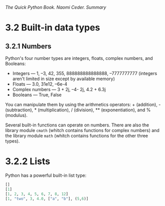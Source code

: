 <i>The Quick Python Book. Naomi Ceder. Summary</i>

# 3.2 Built-in data types</h1>
## 3.2.1 Numbers</h2>

<p>
Python's four number types are integers, floats, complex numbers, and Booleans:
</p>
<ul>
<li>Integers — 1, –3, 42, 355, 888888888888888, –7777777777 (integers aren't limited in size except by available memory)</li>
<li>Floats — 3.0, 31e12, –6e-4</li>
<li>Complex numbers — 3 + 2j, –4- 2j, 4.2 + 6.3j</li>
<li>Booleans — True, False</li>
</ul>

<p>You can manipulate them by using the arithmetics operators: + (addition), - (subtraction), * (multiplication), / (division), ** (exponentiation), and % (modulus).</p>

Several built-in functions can operate on numbers. There are also the library module `cmath` (whitch contains functions for complex numbers) and the library module `math` (whitch contains functions for the other three types).

# 3.2.2 Lists

Python has a powerful built-in list type:

```python
[]
[1]
[1, 2, 3, 4, 5, 6, 7, 8, 12]
[1, "two", 3, 4.0, ["a", "b"], (5,6)]
```
